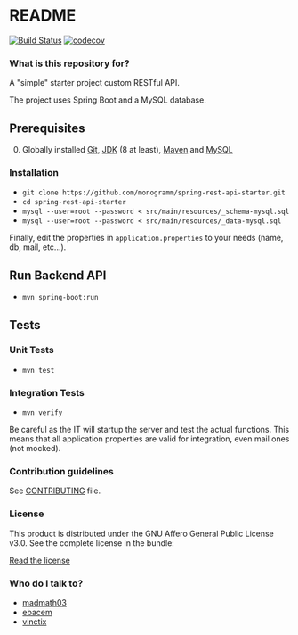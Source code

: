 # README #

[![Build
Status](https://secure.travis-ci.org/Monogramm/spring-rest-api-starter.png)](https://travis-ci.org/Monogramm/spring-rest-api-starter)
[![codecov](https://codecov.io/gh/Monogramm/spring-rest-api-starter/branch/master/graph/badge.svg)](https://codecov.io/gh/Monogramm/spring-rest-api-starter)

### What is this repository for? ###

A "simple" starter project custom RESTful API.

The project uses Spring Boot and a MySQL database.

## Prerequisites
0. Globally installed [Git](https://git-scm.com/), [JDK](https://www.java.com/download/) (8 at least), [Maven](https://maven.apache.org/) and [MySQL](https://www.mysql.com/)

### Installation ###

* `git clone https://github.com/monogramm/spring-rest-api-starter.git`
* `cd spring-rest-api-starter`
* `mysql --user=root --password < src/main/resources/_schema-mysql.sql`
* `mysql --user=root --password < src/main/resources/_data-mysql.sql`

Finally, edit the properties in `application.properties` to your needs (name, db, mail, etc...).

## Run Backend API
* `mvn spring-boot:run`

## Tests
### Unit Tests
* `mvn test`

### Integration Tests
* `mvn verify`

Be careful as the IT will startup the server and test the actual functions. This means that all application properties are valid for integration, even mail ones (not mocked).

### Contribution guidelines ###

See [CONTRIBUTING](CONTRIBUTING.md) file.

### License ###

This product is distributed under the GNU Affero General Public License v3.0.
See the complete license in the bundle:

[Read the license](https://github.com/Monogramm/spring-rest-api-starter/blob/master/LICENSE)

### Who do I talk to? ###

* [madmath03](https://github.com/madmath03)
* [ebacem](https://github.com/ebacem)
* [vinctix](https://github.com/vinctix)

